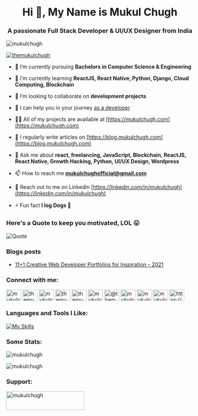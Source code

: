 <!-- <p><img align="center" src="https://mukulchugh.com/github-profile/mukulchugh.jpeg" alt="mukulchugh" /></p> -->
<h1 align="center">Hi 👋, My Name is Mukul Chugh</h1>
<h3 align="center">A passionate Full Stack Developer & UI/UX Designer from India</h3>

<p align="left"> <img src="https://komarev.com/ghpvc/?username=mukulchugh&label=Profile%20views&color=0e75b6&style=flat" alt="mukulchugh" /> </p>

<p align="left"> <a href="https://twitter.com/themukulchugh" target="blank"><img src="https://img.shields.io/twitter/follow/themukulchugh?logo=twitter&style=for-the-badge" alt="themukulchugh" /></a> </p>

- 🔭 I’m currently pursuing **Bachelors in Computer Science & Engineering**

- 🌱 I’m currently learning **ReactJS, React Native, Python, Django, Cloud Computing, Blockchain**

- 👯 I’m looking to collaborate on **development projects**

- 🤝 I can help you in your journey [as a developer](https://mukulchugh.com)

- 👨‍💻 All of my projects are available at [https://mukulchugh.com](https://mukulchugh.com)

- 📝 I regularly write articles on [https://blog.mukulchugh.com](https://blog.mukulchugh.com)

- 💬 Ask me about **react, freelancing, JavaScript, Blockchain, ReactJS, React Native, Growth Hacking, Python, UI/UX Design, Wordpress**

- 📫 How to reach me **mukulchughofficial@gmail.com**

- 📄 Reach out to me on Linkedin [https://linkedin.com/in/mukulchugh](https://linkedin.com/in/mukulchugh)

- ⚡ Fun fact **I log Dogs 🐶**

### Here's a Quote to keep you motivated,  LOL 😛
![Quote](https://github-readme-quotes.herokuapp.com/quote?theme=vue-dark&animation=grow_out_in&layout=default&font=default)

### Blogs posts
<!-- BLOG-POST-LIST:START -->
- [11+1 Creative Web Developer Portfolios for Inspiration – 2021](https://blog.mukulchugh.com/101-creative-web-developer-portfolios-for-inspiration-2021-ckqc7g07400kigss16gp67te4/)
<!-- BLOG-POST-LIST:END -->

<h3 align="left">Connect with me:</h3>
<p align="left">
<a href="https://dev.to/mukulchugh" target="blank"><img align="center" src="https://cdn.jsdelivr.net/npm/simple-icons@3.0.1/icons/dev-dot-to.svg" alt="mukulchugh" height="30" width="40" /></a>
<a href="https://twitter.com/themukulchugh" target="blank"><img align="center" src="https://raw.githubusercontent.com/rahuldkjain/github-profile-readme-generator/master/src/images/icons/Social/twitter.svg" alt="themukulchugh" height="30" width="40" /></a>
<a href="https://linkedin.com/in/mukulchugh" target="blank"><img align="center" src="https://raw.githubusercontent.com/rahuldkjain/github-profile-readme-generator/master/src/images/icons/Social/linked-in-alt.svg" alt="mukulchugh" height="30" width="40" /></a>
<a href="https://stackoverflow.com/users/themukulchugh" target="blank"><img align="center" src="https://raw.githubusercontent.com/rahuldkjain/github-profile-readme-generator/master/src/images/icons/Social/stack-overflow.svg" alt="themukulchugh" height="30" width="40" /></a>
<a href="https://instagram.com/themukulchugh" target="blank"><img align="center" src="https://raw.githubusercontent.com/rahuldkjain/github-profile-readme-generator/master/src/images/icons/Social/instagram.svg" alt="themukulchugh" height="30" width="40" /></a>
<a href="https://dribbble.com/mukulchugh" target="blank"><img align="center" src="https://raw.githubusercontent.com/rahuldkjain/github-profile-readme-generator/master/src/images/icons/Social/dribbble.svg" alt="mukulchugh" height="30" width="40" /></a>
<a href="https://medium.com/@themukulchugh" target="blank"><img align="center" src="https://raw.githubusercontent.com/rahuldkjain/github-profile-readme-generator/master/src/images/icons/Social/medium.svg" alt="@themukulchugh" height="30" width="40" /></a>
<a href="https://www.codechef.com/users/mukulchugh" target="blank"><img align="center" src="https://cdn.jsdelivr.net/npm/simple-icons@3.1.0/icons/codechef.svg" alt="mukulchugh" height="30" width="40" /></a>
<a href="https://www.hackerrank.com/mukulchughoffic1" target="blank"><img align="center" src="https://raw.githubusercontent.com/rahuldkjain/github-profile-readme-generator/master/src/images/icons/Social/hackerrank.svg" alt="mukulchughoffic1" height="30" width="40" /></a>
<a href="https://www.leetcode.com/mukulchughofficial" target="blank"><img align="center" src="https://raw.githubusercontent.com/rahuldkjain/github-profile-readme-generator/master/src/images/icons/Social/leet-code.svg" alt="mukulchughofficial" height="30" width="40" /></a>
<a href="/https://blog.mukulchugh.com/feed/" target="blank"><img align="center" src="https://raw.githubusercontent.com/rahuldkjain/github-profile-readme-generator/master/src/images/icons/Social/rss.svg" alt="https://blog.mukulchugh.com/feed/" height="30" width="40" /></a>
</p>

<h3 align="left">Languages and Tools I Like:</h3>

[![My Skills](https://skillicons.dev/icons?i=js,html,css,cpp,django,docker,figma,github,graphql,ai,linux,mysql,netlify,nextjs,nodejs,postgres,py,react,redux,styledcomponents,tailwind,ts,wordpress,vite,vscode,firebase)](https://mukulchugh.com)

<div >

<h3 align="left">Some Stats:</h3>
<p><img src="https://github-readme-streak-stats.herokuapp.com/?user=mukulchugh&" alt="mukulchugh" /></p>

<p><img src="https://github-readme-stats.vercel.app/api/top-langs?username=mukulchugh&show_icons=true&locale=en&layout=compact" alt="mukulchugh" /></p>


</div>

<h3 align="left">Support:</h3>
<p><a href="https://www.buymeacoffee.com/mukulchugh"> <img align="left" src="https://cdn.buymeacoffee.com/buttons/v2/default-yellow.png" height="50" width="210" alt="mukulchugh" /></a></p><br><br>

